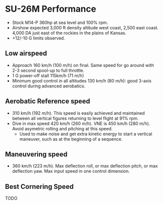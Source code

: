 # SU-26M Performance

- Stock M14-P 360hp at sea level and 100% rpm.
- Airshow expected 3,000 ft density altitude west coast, 2,500 east coast. 4,000 DA just east of the rockies in the plains of Kansas.
- +12/-10 G limits observed.

## Low airspeed

- Approach 160 km/h (100 m/h) on final. Same speed for go around with 2-3 second spool-up to full throttle.
- 1 G power-off stall 115km/h (71 m/h)
- Minimum good control in all altitudes 130 km/h (80 m/h): good 3-axis control during advanced aerobatics.

## Aerobatic Reference speed

- 310 km/h (192 m/h). This speed is easily achieved and maintained between all vertical figures returning to level flight at 91% rpm.
- Dive in max speed 420 km/h (260 m/h). VNE is 450 km/h (280 m/h). Avoid asymetric rolling and pitching at this speed.
  - Used to make noise and get extra kinetic energy to start a vertical maneuver, such as at the beginning of a sequence.
 
## Maneuvering speed

- 360 km/h (223 m/h). Max deflection roll, or max deflection pitch, or max deflection yaw. Max input speed in one control dimension.

## Best Cornering Speed

TODO
